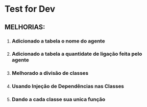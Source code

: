 # Test for Dev

## MELHORIAS:

 1.  ### Adicionado a tabela o nome do agente
 2.  ### Adicionado a tabela a quantidate de ligação feita pelo agente
 3.  ### Melhorado a divisão de classes
 4.  ### Usando Injeção de Dependências nas Classes
 5.  ### Dando a cada classe sua unica função 
